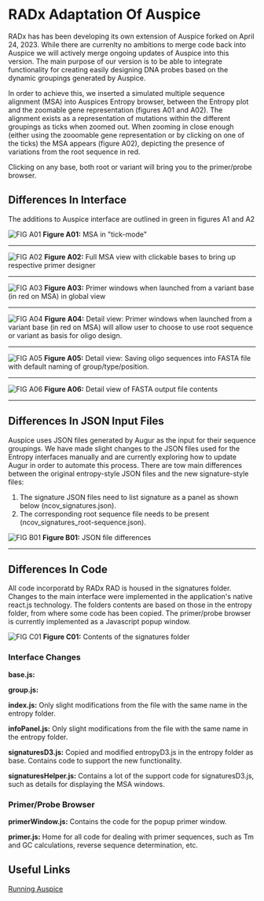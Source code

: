# RADx Adaptation Of Auspice

RADx has has been developing its own extension of Auspice forked on April 24, 2023. While there are currenlty no ambitions to merge code back into Auspice we will actively merge ongoing updates of Auspice into this version. The main purpose of our version is to be able to integrate functionality for creating easily designing DNA probes based on the dynamic groupings generated by Auspice.

In order to achieve this, we inserted a simulated multiple sequence alignment (MSA) into Auspices Entropy browser, between the Entropy plot and the zoomable gene representation (figures A01 and A02). The alignment exists as a representation of mutations within the different groupings as ticks when zoomed out. When zooming in close enough (either using the zooomable gene representation or by clicking on one of the ticks) the MSA appears (figure A02), depicting the presence of variations from the root sequence in red.

Clicking on any base, both root or variant will bring you to the primer/probe browser.

## Differences In Interface

The additions to Auspice interface are outlined in green in figures A1 and A2

![FIG A01](README_IMG/RADx_Auspice_IMG_A01.png)
**Figure A01:** MSA in "tick-mode"

-----

![FIG A02](README_IMG/RADx_Auspice_IMG_A02.png)
**Figure A02:** Full MSA view with clickable bases to bring up respective primer designer

-----

![FIG A03](README_IMG/RADx_Auspice_IMG_A03.png)
**Figure A03:** Primer windows when launched from a variant base (in red on MSA) in global view

-----

![FIG A04](README_IMG/RADx_Auspice_IMG_A04.png)
**Figure A04:** Detail view: Primer windows when launched from a variant base (in red on MSA) will allow user to choose to use root sequence or variant as basis for oligo design.

-----

![FIG A05](README_IMG/RADx_Auspice_IMG_A05.png)
**Figure A05:** Detail view: Saving oligo sequences into FASTA file with default naming of group/type/position.

-----

![FIG A06](README_IMG/RADx_Auspice_IMG_A06.png)
**Figure A06:** Detail view of FASTA output file contents

-----

## Differences In JSON Input  Files

Auspice uses JSON files generated by Augur as the input for their sequence groupings. We have made slight changes to the JSON files used for the Entropy interfaces manually and are currently exploring how to update Augur in order to automate this process.  There are tow main differences between the original entropy-style JSON files and the new signature-style files:

1) The signature JSON files need to list signature as a panel as shown below (ncov_signatures.json).
2) The corresponding root sequence file needs to be present (ncov_signatures_root-sequence.json).

![FIG B01](README_IMG/RADx_Auspice_IMG_B01.png)
**Figure B01:** JSON file differences

-----


## Differences In Code

All code incorporatd by RADx RAD is housed in the signatures folder. Changes to the main interface were implemented in the application's native react.js technology. The folders contents are based on those in the entropy folder, from where some code has been copied. The primer/probe browser is currently implemented as a Javascript popup window.

![FIG C01](README_IMG/RADx_Auspice_IMG_C01.png)
**Figure C01:** Contents of the signatures folder

### Interface Changes

**base.js:**

**group.js:**

**index.js:** Only slight modifications from the file with the same name in the entropy folder.

**infoPanel.js:** Only slight modifications from the file with the same name in the entropy folder.

**signaturesD3.js:** Copied and modified entropyD3.js in the entropy folder as base. Contains code to support the new functionality.

**signaturesHelper.js:** Contains a lot of the support code for signaturesD3.js, such as details for displaying the MSA windows.


### Primer/Probe Browser

**primerWindow.js:** Contains the code for the popup primer window.

**primer.js:** Home for all code for dealing with primer sequences, such as Tm and GC calculations, reverse sequence determination, etc.

## Useful Links

[Running Auspice](https://docs.nextstrain.org/projects/auspice/en/stable/introduction/how-to-run.html)


